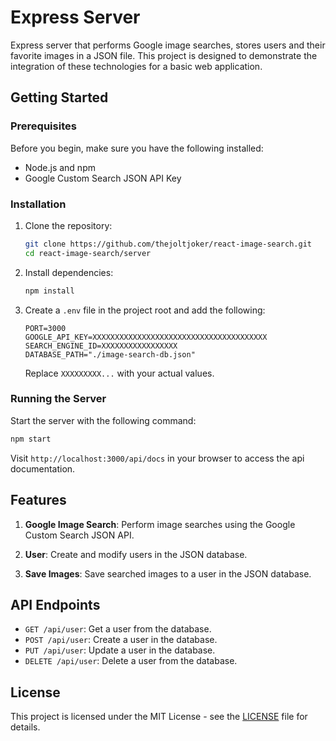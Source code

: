 # Express Server

Express server that performs Google image searches, stores users and their favorite images in a JSON file. This project is designed to demonstrate the integration of these technologies for a basic web application.

## Getting Started

### Prerequisites

Before you begin, make sure you have the following installed:

- Node.js and npm
- Google Custom Search JSON API Key

### Installation

1. Clone the repository:

   ```bash
   git clone https://github.com/thejoltjoker/react-image-search.git
   cd react-image-search/server
   ```

2. Install dependencies:

   ```bash
   npm install
   ```

3. Create a `.env` file in the project root and add the following:

   ```env
   PORT=3000
   GOOGLE_API_KEY=XXXXXXXXXXXXXXXXXXXXXXXXXXXXXXXXXXXXXXX
   SEARCH_ENGINE_ID=XXXXXXXXXXXXXXXXX
   DATABASE_PATH="./image-search-db.json"
   ```

   Replace `XXXXXXXXX...` with your actual values.

### Running the Server

Start the server with the following command:

```bash
npm start
```

Visit `http://localhost:3000/api/docs` in your browser to access the api documentation.

## Features

1. **Google Image Search**: Perform image searches using the Google Custom Search JSON API.

2. **User**: Create and modify users in the JSON database.

3. **Save Images**: Save searched images to a user in the JSON database.

## API Endpoints

- `GET /api/user`: Get a user from the database.
- `POST /api/user`: Create a user in the database.
- `PUT /api/user`: Update a user in the database.
- `DELETE /api/user`: Delete a user from the database.
<!-- TODO Add the rest of the endpoints -->

## License

This project is licensed under the MIT License - see the [LICENSE](LICENSE) file for details.
